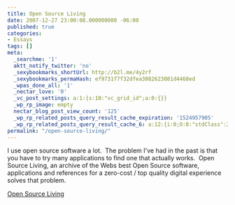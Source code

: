 ```yaml
---
title: Open Source Living
date: 2007-12-27 23:00:08.000000000 -06:00
published: true
categories:
- Essays
tags: []
meta:
  _searchme: '1'
  aktt_notify_twitter: 'no'
  _sexybookmarks_shortUrl: http://b2l.me/4y2rf
  _sexybookmarks_permaHash: ef9731f7f32dfea3082623081d4468ed
  _wpas_done_all: '1'
  _nectar_love: '0'
  _vc_post_settings: a:1:{s:10:"vc_grid_id";a:0:{}}
  _wp_rp_image: empty
  nectar_blog_post_view_count: '125'
  _wp_rp_related_posts_query_result_cache_expiration: '1524957905'
  _wp_rp_related_posts_query_result_cache_6: a:12:{i:0;O:8:"stdClass":2:{s:7:"post_id";s:3:"349";s:5:"score";s:17:"53.26445620485712";}i:1;O:8:"stdClass":2:{s:7:"post_id";s:3:"321";s:5:"score";s:17:"51.89485178798986";}i:2;O:8:"stdClass":2:{s:7:"post_id";s:3:"226";s:5:"score";s:17:"51.89485178798986";}i:3;O:8:"stdClass":2:{s:7:"post_id";s:4:"8369";s:5:"score";s:18:"18.265011015940626";}i:4;O:8:"stdClass":2:{s:7:"post_id";s:4:"6880";s:5:"score";s:17:"16.75746741114876";}i:5;O:8:"stdClass":2:{s:7:"post_id";s:4:"3535";s:5:"score";s:17:"16.62646063925534";}i:6;O:8:"stdClass":2:{s:7:"post_id";s:3:"991";s:5:"score";s:17:"16.62646063925534";}i:7;O:8:"stdClass":2:{s:7:"post_id";s:3:"783";s:5:"score";s:17:"16.62646063925534";}i:8;O:8:"stdClass":2:{s:7:"post_id";s:3:"314";s:5:"score";s:17:"16.62646063925534";}i:9;O:8:"stdClass":2:{s:7:"post_id";s:2:"82";s:5:"score";s:18:"16.563955552191263";}i:10;O:8:"stdClass":2:{s:7:"post_id";s:3:"396";s:5:"score";s:17:"16.18017353662692";}i:11;O:8:"stdClass":2:{s:7:"post_id";s:4:"3412";s:5:"score";s:18:"16.117668449562846";}}
permalink: "/open-source-living/"
---
```

I use open source software a lot.  The problem I've had in the past is that you have to try many applications to find one that actually works.  Open Source Living, an archive of the Webs best Open Source software, applications and references for a zero-cost / top quality digital experience solves that problem.

<a href="http://www.osliving.com/index.html" rel="nofollow">Open Source Living</a></p>
